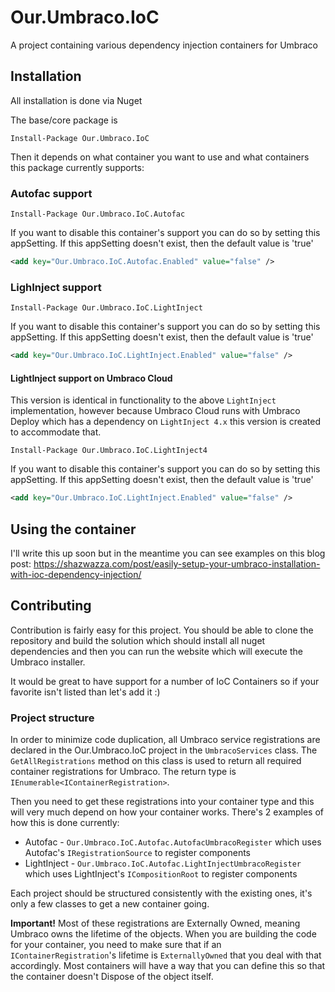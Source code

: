 # Our.Umbraco.IoC

A project containing various dependency injection containers for Umbraco

## Installation

All installation is done via Nuget

The base/core package is

	Install-Package Our.Umbraco.IoC

Then it depends on what container you want to use and what containers this package currently supports:

### Autofac support

	Install-Package Our.Umbraco.IoC.Autofac

If you want to disable this container's support you can do so by setting this appSetting. If this appSetting doesn't exist, then the default value is 'true'

```xml
<add key="Our.Umbraco.IoC.Autofac.Enabled" value="false" />
```

### LighInject support

	Install-Package Our.Umbraco.IoC.LightInject

If you want to disable this container's support you can do so by setting this appSetting. If this appSetting doesn't exist, then the default value is 'true'

```xml
<add key="Our.Umbraco.IoC.LightInject.Enabled" value="false" />
```

#### LightInject support on Umbraco Cloud

This version is identical in functionality to the above `LightInject` implementation, however because Umbraco Cloud runs with Umbraco Deploy which has a dependency on `LightInject 4.x` this version is created to accommodate that.

	Install-Package Our.Umbraco.IoC.LightInject4

If you want to disable this container's support you can do so by setting this appSetting. If this appSetting doesn't exist, then the default value is 'true'

```xml
<add key="Our.Umbraco.IoC.LightInject.Enabled" value="false" />
```


## Using the container

I'll write this up soon but in the meantime you can see examples on this blog post: https://shazwazza.com/post/easily-setup-your-umbraco-installation-with-ioc-dependency-injection/

## Contributing

Contribution is fairly easy for this project. You should be able to clone the repository and build the solution which should install all nuget dependencies and then you can run the website which will execute the Umbraco installer.

It would be great to have support for a number of IoC Containers so if your favorite isn't listed than let's add it :)

### Project structure

In order to minimize code duplication, all Umbraco service registrations are declared in the Our.Umbraco.IoC project in the `UmbracoServices` class. 
The `GetAllRegistrations` method on this class is used to return all required container registrations for Umbraco. The return type is `IEnumerable<IContainerRegistration>`.

Then you need to get these registrations into your container type and this will very much depend on how your container works. There's 2 examples of how this is done currently:

* Autofac - `Our.Umbraco.IoC.Autofac.AutofacUmbracoRegister` which uses Autofac's `IRegistrationSource` to register components
* LightInject - `Our.Umbraco.IoC.Autofac.LightInjectUmbracoRegister` which uses LightInject's `ICompositionRoot` to register components

Each project should be structured consistently with the existing ones, it's only a few classes to get a new container going.

__Important!__ Most of these registrations are Externally Owned, meaning Umbraco owns the lifetime of the objects. When you are building the code for your container, you need
to make sure that if an `IContainerRegistration`'s lifetime is `ExternallyOwned` that you deal with that accordingly. Most containers will have a way that you can define this
so that the container doesn't Dispose of the object itself.
